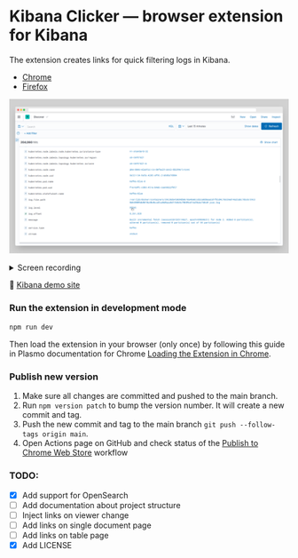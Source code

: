 # Kibana Clicker — browser extension for Kibana

The extension creates links for quick filtering logs in Kibana.

- [Chrome](https://chrome.google.com/webstore/detail/kibana-clicker/jloofjcmeejindbohbhiidlokgobjpkn)
- [Firefox](https://addons.mozilla.org/en-US/firefox/addon/kibana-clicker/)

![screenshot of extension](media/window-screenshoot.png)

<details>
  <summary>Screen recording</summary>
  [![screen recording](media/screen-recording.mp4)](https://github.com/hyzyla/kibana-clicker/assets/7952949/e346f45e-5d94-4b08-9d74-3c2f7652b80d)
</details>





🍎 [Kibana demo site](https://demo.elastic.co/app/discover#/)

### Run the extension in development mode

```sh
npm run dev
```

Then load the extension in your browser (only once) by following this guide in Plasmo documentation for Chrome [Loading the Extension in Chrome](https://docs.plasmo.com/framework#loading-the-extension-in-chrome).

### Publish new version

1. Make sure all changes are committed and pushed to the main branch.
2. Run `npm version patch` to bump the version number. It will create a new commit and tag.
3. Push the new commit and tag to the main branch `git push --follow-tags origin main`.
4. Open Actions page on GitHub and check status of the [Publish to Chrome Web Store](https://github.com/hyzyla/kibana-clicker/actions/workflows/submit.yml) workflow

### TODO:

- [x] Add support for OpenSearch
- [ ] Add documentation about project structure
- [ ] Inject links on viewer change
- [ ] Add links on single document page
- [ ] Add links on table page
- [x] Add LICENSE

